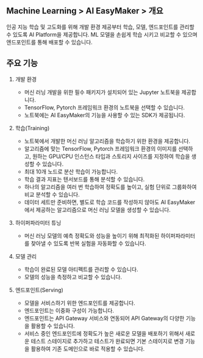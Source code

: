 ## Machine Learning > AI EasyMaker > 개요

인공 지능 학습 및 고도화를 위해 개발 환경 제공부터 학습, 모델, 엔드포인트를 관리할 수 있도록 AI Platform을 제공합니다. ML 모델을 손쉽게 학습 시키고 비교할 수 있으며 엔드포인트를 통해 배포할 수 있습니다.

## 주요 기능

1. 개발 환경
    - 머신 러닝 개발을 위한 필수 패키지가 설치되어 있는 Jupyter 노트북을 제공합니다.
    - TensorFlow, Pytorch 프레임워크 환경의 노트북을 선택할 수 있습니다.
    - 노트북에는 AI EasyMaker의 기능을 사용할 수 있는 SDK가 제공됩니다.

2. 학습(Training)
    - 노트북에서 개발한 머신 러닝 알고리즘을 학습하기 위한 환경을 제공합니다.
    - 알고리즘에 맞는 TensorFlow, Pytorch 프레임워크 환경의 이미지를 선택하고, 원하는 GPU/CPU 인스턴스 타입과 스토리지 사이즈를 지정하여 학습을 생성할 수 있습니다.
    - 최대 10개 노드로 분산 학습이 가능합니다.
    - 학습 결과 지표는 텐서보드를 통해 분석할 수 있습니다.
    - 하나의 알고리즘을 여러 번 학습하여 정확도를 높이고, 실험 단위로 그룹화하여 비교 분석할 수 있습니다.
    - 데이터 세트만 준비하면, 별도로 학습 코드를 작성하지 않아도 AI EasyMaker에서 제공하는 알고리즘으로 머신 러닝 모델을 생성할 수 있습니다.

3. 하이퍼파라미터 튜닝
    - 머신 러닝 모델의 예측 정확도와 성능을 높이기 위해 최적화된 하이퍼파라미터를 찾아낼 수 있도록 반복 실험을 자동화할 수 있습니다.

4. 모델 관리
    - 학습이 완료된 모델 아티펙트를 관리할 수 있습니다.
    - 모델의 성능을 측정하고 비교할 수 있습니다.

5. 엔드포인트(Serving)
    - 모델을 서비스하기 위한 엔드포인트를 제공합니다.
    - 엔드포인트는 이중화 구성이 가능합니다.
    - 엔드포인트는 API Gateway 서비스와 연동되어 API Gateway의 다양한 기능을 활용할 수 있습니다.
    - 서비스 중인 엔드포인트에 정확도가 높은 새로운 모델을 배포하기 위해서 새로운 테스트 스테이지로 추가하고 테스트가 완료되면 기본 스테이지로 변경 기능을 활용하여 기존 도메인으로 바로 적용할 수 있습니다.
